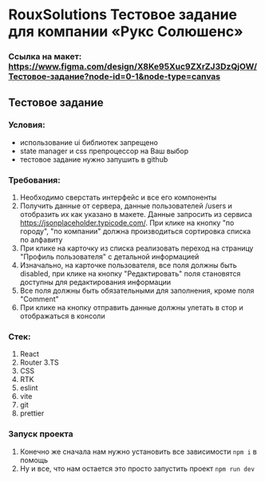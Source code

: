 # RouxSolutions Тестовое задание для компании «Рукс Солюшенс»

### Ссылка на макет: https://www.figma.com/design/X8Ke95Xuc9ZXrZJ3DzQjOW/Тестовое-задание?node-id=0-1&node-type=canvas

## Тестовое задание

### Условия: 

- использование ui библиотек запрещено
- state manager и css препроцессор на Ваш выбор
- тестовое задание нужно запушить в github 

### Требования:

1. Необходимо сверстать интерфейс и все его компоненты
2. Получить данные от сервера, данные пользователей /users и отобразить их как указано в макете. Данные запросить из сервиса https://jsonplaceholder.typicode.com/. При клике на кнопку "по городу", "по компании" должна производиться сортировка списка по алфавиту 
3. При клике на карточку из списка реализовать переход на страницу "Профиль пользователя" с детальной информацией
4. Изначально, на карточке пользователя, все поля должны быть disabled, при клике на кнопку "Редактировать" поля становятся доступны для редактирования информации 
5. Все поля должны быть обязательными для заполнения, кроме поля "Comment"
6. При клике на кнопку отправить данные должны улетать в стор и отображаться в консоли

### Стек:

1. React 
2. Router 3.TS
4. CSS
5. RTK
6. eslint
7. vite
8. git
9. prettier

### Запуск проекта

1. Конечно же сначала нам нужно установить все зависимости `npm i` в помощь
2. Ну и все, что нам остается это просто запустить проект `npm run dev`
